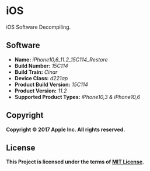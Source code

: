 # iOS
iOS Software Decompiling.

## Software
* **Name:** *iPhone10,6_11.2_15C114_Restore*
* **Build Number:** *15C114*
* **Build Train:** *Cinar*
* **Device Class:** *d221ap*
* **Product Build Version:** *15C114*
* **Product Version:** *11.2*
* **Supported Product Types:** *iPhone10,3 & iPhone10,6*

## Copyright
**Copyright © 2017 Apple Inc. All rights reserved.**

## License
**This Project is licensed under the terms of [MIT License](https://github.com/kiki-kiko/iOS/blob/master/README.md).**
